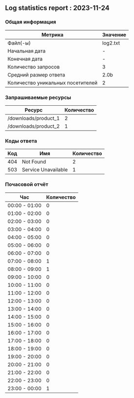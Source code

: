 ## Log statistics report : 2023-11-24

### Общая информация
|              Метрика              | Значение |
| --------------------------------- | -------- |
|             Файл(-ы)              | log2.txt |
|          Начальная дата           |    -     |
|           Конечная дата           |    -     |
|        Количество запросов        |    3     |
|       Средний размер ответа       |   2.0b   |
| Количество уникальных посетителей |    2     |

### Запрашиваемые ресурсы
|        Ресурс        | Количество |
| -------------------- | ---------- |
| /downloads/product_1 |     2      |
| /downloads/product_2 |     1      |

### Коды ответа
| Код |         Имя         | Количество |
| --- | ------------------- | ---------- |
| 404 |      Not Found      |     2      |
| 503 | Service Unavailable |     1      |

### Почасовой отчёт
|      Час      | Количество |
| ------------- | ---------- |
| 00:00 - 01:00 |     0      |
| 01:00 - 02:00 |     0      |
| 02:00 - 03:00 |     0      |
| 03:00 - 04:00 |     0      |
| 04:00 - 05:00 |     0      |
| 05:00 - 06:00 |     0      |
| 06:00 - 07:00 |     0      |
| 07:00 - 08:00 |     1      |
| 08:00 - 09:00 |     1      |
| 09:00 - 10:00 |     0      |
| 10:00 - 11:00 |     0      |
| 11:00 - 12:00 |     0      |
| 12:00 - 13:00 |     0      |
| 13:00 - 14:00 |     0      |
| 14:00 - 15:00 |     0      |
| 15:00 - 16:00 |     0      |
| 16:00 - 17:00 |     0      |
| 17:00 - 18:00 |     0      |
| 18:00 - 19:00 |     0      |
| 19:00 - 20:00 |     0      |
| 20:00 - 21:00 |     0      |
| 21:00 - 22:00 |     0      |
| 22:00 - 23:00 |     0      |
| 23:00 - 00:00 |     1      |

